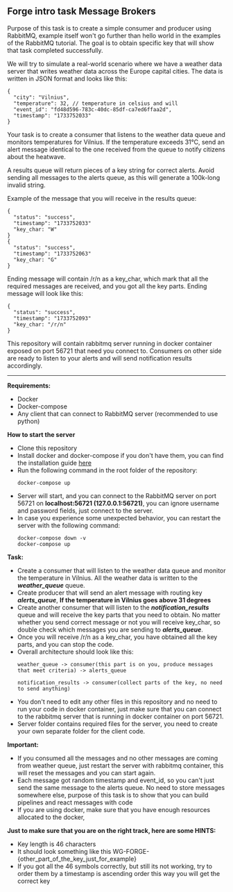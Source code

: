 ## Forge intro task Message Brokers

Purpose of this task is to create a simple consumer and producer using RabbitMQ, 
example itself won't go further than hello world in the examples of the RabbitMQ tutorial. The goal is to obtain 
specific key that will show that task completed successfully.

We will try to simulate a real-world scenario where we have a weather data server that writes weather 
data across the Europe capital cities. The data is written in JSON format and looks like this:
```
{
  "city": "Vilnius",
  "temperature": 32, // temperature in celsius and will 
  "event_id": "fd48d596-783c-40dc-85df-ca7ed6ffaa2d",
  "timestamp": "1733752033"
}
```
Your task is to create a consumer that listens to the weather data queue and monitors temperatures for Vilnius.
If the temperature exceeds 31°C, send an alert message identical to the one received from the queue to notify
citizens about the heatwave.  

A results queue will return pieces of a key string for correct alerts. Avoid sending all messages to the alerts queue,
as this will generate a 100k-long invalid string.

Example of the message that you will receive in the results queue:
```
{
  "status": "success",
  "timestamp": "1733752033"
  "key_char: "W"
}
{
  "status": "success",
  "timestamp": "1733752063"
  "key_char: "G"
}
```
Ending message will contain /r/n as a key_char, which mark that all the required messages are received, and 
you got all the key parts. Ending message will look like this:
```
{
  "status": "success",
  "timestamp": "1733752093"
  "key_char: "/r/n"
}
```

This repository will contain rabbitmq server running in docker container exposed on port 56721 that need you connect to.
Consumers on other side are ready to listen to your alerts and will send notification results accordingly.

****

**Requirements:**
* Docker
* Docker-compose
* Any client that can connect to RabbitMQ server (recommended to use python)

**How to start the server**
* Clone this repository
* Install docker and docker-compose if you don't have them, you can find the installation guide [here](https://docs.docker.com/get-docker/)
* Run the following command in the root folder of the repository:
    ```
    docker-compose up
    ```
* Server will start, and you can connect to the RabbitMQ server on port 56721 on **localhost:56721 (127.0.0.1:56721)**,
you can ignore username and password fields, just connect to the server. 
* In case you experience some unexpected behavior, you can restart the server with the following command:
    ```
    docker-compose down -v
    docker-compose up
    ```

**Task:**
* Create a consumer that will listen to the weather data queue and monitor the temperature in Vilnius. All the weather
data is written to the **_weather_queue_** queue.
* Create producer that will send an alert message with routing key **_alerts_queue_**, **If the temperature in Vilnius goes above 31 degrees**
* Create another consumer that will listen to the **_notification_results_** queue and will receive the key parts that you need to obtain.
No matter whether you send correct message or not you will receive key_char, so double check which messages you are sending to **_alerts_queue_**.
* Once you will receive /r/n as a key_char, you have obtained all the key parts, and you can stop the code.
* Overall architecture should look like this:
    ```
    weather_queue -> consumer(this part is on you, produce messages that meet criteria) -> alerts_queue
  
    notification_results -> consumer(collect parts of the key, no need to send anything)
    ```
* You don't need to edit any other files in this repository and no need to run your code in docker container,
just make sure that you can connect to the rabbitmq server that is running in docker container on port 56721.
* Server folder contains required files for the server, you need to create your own separate folder for the client code.

**Important:**
* If you consumed all the messages and no other messages are coming from weather queue, 
just restart the server with rabbitmq container, this will reset the messages and you can start again.
* Each message got random timestamp and event_id, so you can't just send the same message to the alerts queue. No
need to store messages somewhere else, purpose of this task is to show that you can build pipelines and react messages
with code
* If you are using docker, make sure that you have enough resources allocated to the docker,

**Just to make sure that you are on the right track, here are some HINTS:**
* Key length is 46 characters
* It should look something like this WG-FORGE-{other_part_of_the_key_just_for_example}
* If you got all the 46 symbols correctly, but still its not working, try to order them by a timestamp is ascending order
this way you will get the correct key
